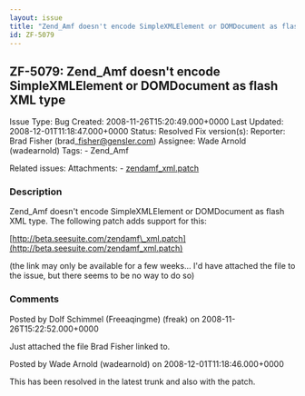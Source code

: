 ```yaml
---
layout: issue
title: "Zend_Amf doesn't encode SimpleXMLElement or DOMDocument as flash XML type"
id: ZF-5079
---
```


ZF-5079: Zend\_Amf doesn't encode SimpleXMLElement or DOMDocument as flash XML type
-----------------------------------------------------------------------------------

 Issue Type: Bug Created: 2008-11-26T15:20:49.000+0000 Last Updated: 2008-12-01T11:18:47.000+0000 Status: Resolved Fix version(s): 
 Reporter:  Brad Fisher (brad\_fisher@gensler.com)  Assignee:  Wade Arnold (wadearnold)  Tags: - Zend\_Amf
 
 Related issues: 
 Attachments: - [zendamf\_xml.patch](/issues/secure/attachment/11661/zendamf_xml.patch)
 
### Description

Zend\_Amf doesn't encode SimpleXMLElement or DOMDocument as flash XML type. The following patch adds support for this:

[http://beta.seesuite.com/zendamf\_xml.patch](http://beta.seesuite.com/zendamf_xml.patch)

(the link may only be available for a few weeks... I'd have attached the file to the issue, but there seems to be no way to do so)

 

 

### Comments

Posted by Dolf Schimmel (Freeaqingme) (freak) on 2008-11-26T15:22:52.000+0000

Just attached the file Brad Fisher linked to.

 

 

Posted by Wade Arnold (wadearnold) on 2008-12-01T11:18:46.000+0000

This has been resolved in the latest trunk and also with the patch.

 

 